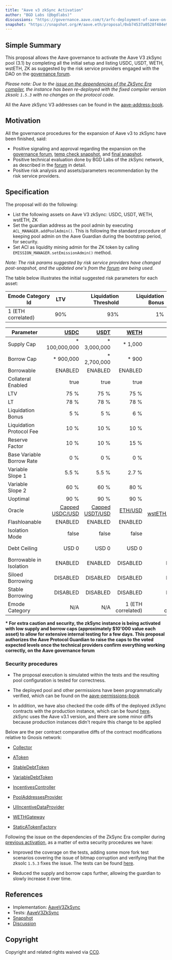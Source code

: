 ```yaml
---
title: "Aave v3 zkSync Activation"
author: "BGD Labs (@bgdlabs)"
discussions: "https://governance.aave.com/t/arfc-deployment-of-aave-on-zksync/17937"
snapshot: "https://snapshot.org/#/aave.eth/proposal/0xb74537a0528f484e9cc76d8c7931eedef7b6290e7d2dc725b2c98e623a214f95"
---
```


## Simple Summary

This proposal allows the Aave governance to activate the Aave V3 zkSync pool (3.1) by completing all the initial setup and listing USDC, USDT, WETH, wstETH, ZK as suggested by the risk service providers engaged with the DAO on the [governance forum](https://governance.aave.com/t/arfc-deployment-of-aave-on-zksync/17937/7).

_Please note: Due to the [issue on the dependencies of the ZkSync Era compiler](https://governance.aave.com/t/bgd-aave-v3-zksync-activation-issue-report/18819), the instance has been re-deployed with the fixed compiler version zksolc `1.5.3` with no changes on the protocol code._

All the Aave zkSync V3 addresses can be found in the [aave-address-book](https://github.com/bgd-labs/aave-address-book/blob/65a89f74abb1b37c01442be4340370d5179a94bc/src/AaveV3ZkSync.sol).

## Motivation

All the governance procedures for the expansion of Aave v3 to zkSync have been finished, said:

- Positive signaling and approval regarding the expansion on the [governance forum](https://governance.aave.com/t/temp-check-aave-v3-deployment-on-zksync-era-mainnet/12477), [temp check snapshot](https://snapshot.org/#/aave.eth/proposal/0x46cf72da892eb216edc1b7fe2f24f7491d8c37344b2b1f67632fa6950be034f7), and [final snapshot](https://snapshot.org/#/aave.eth/proposal/0xb74537a0528f484e9cc76d8c7931eedef7b6290e7d2dc725b2c98e623a214f95).
- Positive technical evaluation done by BGD Labs of the zkSync network, as described in the [forum](https://governance.aave.com/t/bgd-aave-zksync-infrastructure-technical-evaluation/18503) in detail.
- Positive risk analysis and assets/parameters recommendation by the risk service providers.

## Specification

The proposal will do the following:

- List the following assets on Aave V3 zkSync: USDC, USDT, WETH, wstETH, ZK
- Set the guardian address as the pool admin by executing `ACL_MANAGER.addPoolAdmin()`. This is following the standard procedure of keeping pool admin on the Aave Guardian during the bootstrap period, for security.
- Set ACI as liquidity mining admin for the ZK token by calling `EMISSION_MANAGER.setEmissionAdmin()` method.

_Note: The risk params suggested by risk service providers have changed post-snapshot, and the updated one's from the [forum](https://governance.aave.com/t/arfc-deployment-of-aave-on-zksync/17937/7) are being used._

The table below illustrates the initial suggested risk parameters for each asset:

| Emode Category Id  | LTV | Liquidation Threshold | Liquidation Bonus |
| ------------------ | --- | --------------------: | ----------------: |
| 1 (ETH correlated) | 90% |                   93% |                1% |

| Parameter                 |            [USDC](https://era.zksync.network/address/0x1d17CBcF0D6D143135aE902365D2E5e2A16538D4) |            [USDT](https://era.zksync.network/address/0x493257fD37EDB34451f62EDf8D2a0C418852bA4C) |     [WETH](https://era.zksync.network/address/0x5AEa5775959fBC2557Cc8789bC1bf90A239D9a91) |                 [wstETH](https://era.zksync.network/address/0x703b52F2b28fEbcB60E1372858AF5b18849FE867) |      [ZK](https://era.zksync.network/address/0x5A7d6b2F92C77FAD6CCaBd7EE0624E64907Eaf3E) |
| ------------------------- | -----------------------------------------------------------------------------------------------: | -----------------------------------------------------------------------------------------------: | ----------------------------------------------------------------------------------------: | ------------------------------------------------------------------------------------------------------: | ---------------------------------------------------------------------------------------: |
| Supply Cap                |                                                                                   \* 100,000,000 |                                                                                     \* 3,000,000 |                                                                                  \* 1,000 |                                                                                                  \* 300 |                                                                            \* 18,000,000 |
| Borrow Cap                |                                                                                       \* 900,000 |                                                                                     \* 2,700,000 |                                                                                    \* 900 |                                                                                                   \* 30 |                                                                            \* 10,000,000 |
| Borrowable                |                                                                                          ENABLED |                                                                                          ENABLED |                                                                                   ENABLED |                                                                                                 ENABLED |                                                                                  ENABLED |
| Collateral Enabled        |                                                                                             true |                                                                                             true |                                                                                      true |                                                                                                    true |                                                                                     true |
| LTV                       |                                                                                             75 % |                                                                                             75 % |                                                                                      75 % |                                                                                                    71 % |                                                                                     40 % |
| LT                        |                                                                                             78 % |                                                                                             78 % |                                                                                      78 % |                                                                                                    76 % |                                                                                     45 % |
| Liquidation Bonus         |                                                                                              5 % |                                                                                              5 % |                                                                                       6 % |                                                                                                     7 % |                                                                                     10 % |
| Liquidation Protocol Fee  |                                                                                             10 % |                                                                                             10 % |                                                                                      10 % |                                                                                                    10 % |                                                                                     20 % |
| Reserve Factor            |                                                                                             10 % |                                                                                             10 % |                                                                                      15 % |                                                                                                     5 % |                                                                                     20 % |
| Base Variable Borrow Rate |                                                                                              0 % |                                                                                              0 % |                                                                                       0 % |                                                                                                     0 % |                                                                                      0 % |
| Variable Slope 1          |                                                                                            5.5 % |                                                                                            5.5 % |                                                                                     2.7 % |                                                                                                   4.5 % |                                                                                      9 % |
| Variable Slope 2          |                                                                                             60 % |                                                                                             60 % |                                                                                      80 % |                                                                                                    80 % |                                                                                    300 % |
| Uoptimal                  |                                                                                             90 % |                                                                                             90 % |                                                                                      90 % |                                                                                                    45 % |                                                                                     45 % |
| Oracle                    | [Capped USDC/USD](https://era.zksync.network/address/0x22A46593A7f93Aaec788bE3e27C1838E15781222) | [Capped USDT/USD](https://era.zksync.network/address/0xE8D6d2dffCFfFc6b1f3606b7552e80319D01A8E9) | [ETH/USD](https://era.zksync.network//address/0x6D41d1dc818112880b40e26BD6FD347E41008eDA) | [Capped wstETH/ETH/USD](https://era.zksync.network//address/0xdea7DE07B8275564Af6135F7E9340411246EB7A2) | [ZK/USD](https://era.zksync.network//address/0xD1ce60dc8AE060DDD17cA8716C96f193bC88DD13) |
| Flashloanable             |                                                                                          ENABLED |                                                                                          ENABLED |                                                                                   ENABLED |                                                                                                 ENABLED |                                                                                  ENABLED |
| Isolation Mode            |                                                                                            false |                                                                                            false |                                                                                     false |                                                                                                   false |                                                                                     true |
| Debt Ceiling              |                                                                                            USD 0 |                                                                                            USD 0 |                                                                                     USD 0 |                                                                                                   USD 0 |                                                                              USD 800,000 |
| Borrowable in Isolation   |                                                                                          ENABLED |                                                                                          ENABLED |                                                                                  DISABLED |                                                                                                DISABLED |                                                                                 DISABLED |
| Siloed Borrowing          |                                                                                         DISABLED |                                                                                         DISABLED |                                                                                  DISABLED |                                                                                                DISABLED |                                                                                 DISABLED |
| Stable Borrowing          |                                                                                         DISABLED |                                                                                         DISABLED |                                                                                  DISABLED |                                                                                                DISABLED |                                                                                 DISABLED |
| Emode Category            |                                                                                              N/A |                                                                                              N/A |                                                                        1 (ETH correlated) |                                                                                      1 (ETH correlated) |                                                                                      N/A |

**\* For extra caution and security, the zkSync instance is being activated with low supply and borrow caps (approximately $10'000 value each asset) to allow for extensive internal testing for a few days. This proposal authorizes the Aave Protocol Guardian to raise the caps to the voted expected levels once the technical providers confirm everything working correctly, on the Aave governance forum**

### Security procedures

- The proposal execution is simulated within the tests and the resulting pool configuration is tested for correctness.

- The deployed pool and other permissions have been programmatically verified, which can be found on the [aave-permissions-book](https://github.com/bgd-labs/aave-permissions-book/blob/b78a9cf88c71b78b8a66b81bf36f36ffadf21700/out/ZK_SYNC-V3.md#contracts)

- In addition, we have also checked the code diffs of the deployed zkSync contracts with the production instance, which can be found [here](https://github.com/bgd-labs/aave-v3-origin/pull/22). zkSync uses the Aave v3.1 version, and there are some minor diffs because production instances didn't require this change to be applied

Below are the per contract comparative diffs of the contract modifications relative to Gnosis network:

- [Collector](https://github.com/bgd-labs/aave-v3-origin/pull/22/files#diff-434f3437d5c8f0795807c3c699db1ad3863e60644e4b994aafeb88d5e357b86a)

- [AToken](https://github.com/bgd-labs/aave-v3-origin/pull/22/files#diff-075797da2050ffa7aea239ac71202e684f54f6eda31fb60ca2ec5339d54ab6dc)

- [StableDebtToken](https://github.com/bgd-labs/aave-v3-origin/pull/22/files#diff-aac5205a9ee6ddf436ac14d5cdc6ec8c3a6a1f28368b452115036ce35e97e5b3)

- [VariableDebtToken](https://github.com/bgd-labs/aave-v3-origin/pull/22/files#diff-4b9c4e82f39de7b0d0ec88f9322279442e6855703c112bf426241866154e5cf8)

- [IncentivesController](https://github.com/bgd-labs/aave-v3-origin/pull/22/files#diff-dc8bea08ee5028b980ccc71b8d0217ae6e546d0a2410b8f7fdbdd3c93c3c2071)

- [PoolAddressesProvider](https://github.com/bgd-labs/aave-v3-origin/pull/22/files#diff-66ef02951c0288c8925fab2cafc2ac90a2051b98cf47be30bc99aae0ca77de1a)

- [UIIncentiveDataProvider](https://github.com/bgd-labs/aave-v3-origin/pull/22/files#diff-143e0f5c980a001a067bebfda808d23e80da705be36dd274120cae71521eac80)

- [WETHGateway](https://github.com/bgd-labs/aave-v3-origin/pull/22/files#diff-57265e55599d4d41832487b130965c80b553a718b04fdf99ec85171fb32fbc7a)

- [StaticATokenFactory](https://github.com/bgd-labs/aave-v3-origin/pull/22/files#diff-f1f9ded6ed1a429f70c7d6304120886b631191b5ad92342c4a5fa644bfc378cc)

Following the issue on the dependencies of the ZkSync Era compiler during [previous activation](https://vote.onaave.com/proposal/?proposalId=153), as a matter of extra security procedures we have:

- Improved the coverage on the tests, adding some more fork test scenarios covering the issue of bitmap corruption and verifying that the zksolc `1.5.3` fixes the issue. The tests can be found [here](https://github.com/bgd-labs/aave-v3-origin/blob/feat/zksync-tests/tests/core/Pool.E2e.t.sol).

- Reduced the supply and borrow caps further, allowing the guardian to slowly increase it over time.

## References

- Implementation: [AaveV3ZkSync](https://github.com/bgd-labs/aave-proposals-v3/blob/0f715009e5395768b419e8926ed9eee942d78272/zksync/src/20240805_AaveV3ZkSync_AaveV3ZkSyncActivation/AaveV3ZkSync_AaveV3ZkSyncActivation_20240805.sol)
- Tests: [AaveV3ZkSync](https://github.com/bgd-labs/aave-proposals-v3/blob/0f715009e5395768b419e8926ed9eee942d78272/zksync/src/20240805_AaveV3ZkSync_AaveV3ZkSyncActivation/AaveV3ZkSync_AaveV3ZkSyncActivation_20240805.t.sol)
- [Snapshot](https://snapshot.org/#/aave.eth/proposal/0xb74537a0528f484e9cc76d8c7931eedef7b6290e7d2dc725b2c98e623a214f95)
- [Discussion](https://governance.aave.com/t/arfc-deployment-of-aave-on-zksync/17937)

## Copyright

Copyright and related rights waived via [CC0](https://creativecommons.org/publicdomain/zero/1.0/).
